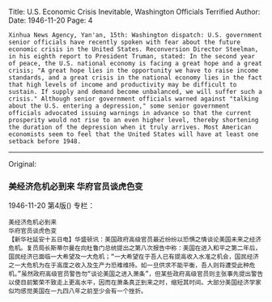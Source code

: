 Title: U.S. Economic Crisis Inevitable, Washington Officials Terrified
Author:
Date: 1946-11-20
Page: 4

    Xinhua News Agency, Yan'an, 15th: Washington dispatch: U.S. government senior officials have recently spoken with fear about the future economic crisis in the United States. Reconversion Director Steelman, in his eighth report to President Truman, stated: In the second year of peace, the U.S. national economy is facing a great hope and a great crisis; "A great hope lies in the opportunity we have to raise income standards, and a great crisis in the national economy lies in the fact that high levels of income and productivity may be difficult to sustain. If supply and demand become unbalanced, we will suffer such a crisis." Although senior government officials warned against "talking about the U.S. entering a depression," some senior government officials advocated issuing warnings in advance so that the current prosperity would not rise to an even higher level, thereby shortening the duration of the depression when it truly arrives. Most American economists seem to feel that the United States will have at least one setback before 1948.



<hr /> 

Original: 


### 美经济危机必到来  华府官员谈虎色变

1946-11-20
第4版()
专栏：

    美经济危机必到来
    华府官员谈虎色变
    【新华社延安十五日电】华盛顿讯：美国政府高级官员最近纷纷以恐惧之情谈论美国未来之经济危机。复员局长斯蒂尔曼在向杜鲁门总统提出之第八次报告中称：美国在进入和平之第二年后，国民经济已面临一大希望及一大危机；“一大希望在于吾人已有提高收入水准之机会，国民经济之一大危机为在于高度之收入及生产力恐难维持。如一旦供求不能平衡，吾人则将遭受此种危机。”虽然政府高级官员警告勿“谈论美国之进入萧条”，但某些政府高级官员则主张事先提出警告以使目前繁荣不致走上更高水平，因而在萧条真正到来之时，缩短其时间。大部分美国经济学家似均感觉美国在一九四八年之前至少会有一个挫折。
